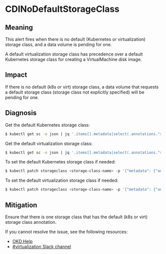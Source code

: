 # CDINoDefaultStorageClass

## Meaning

This alert fires when there is no default (Kubernetes or virtualization) storage
class, and a data volume is pending for one.

A default virtualization storage class has precedence over a default Kubernetes
storage class for creating a VirtualMachine disk image.

## Impact

If there is no default (k8s or virt) storage class, a data volume that requests
a default storage class (storage class not explicitly specified) will be pending
for one.

## Diagnosis

Get the default Kubernetes storage class:
```bash
$ kubectl get sc -o json | jq '.items[].metadata|select(.annotations."storageclass.kubernetes.io/is-default-class"=="true")|.name'
```

Get the default virtualization storage class:
```bash
$ kubectl get sc -o json | jq '.items[].metadata|select(.annotations."storageclass.kubevirt.io/is-default-virt-class"=="true")|.name'
```

To set the default Kubernetes storage class if needed:
```bash
$ kubectl patch storageclass <storage-class-name> -p '{"metadata": {"annotations":{"storageclass.kubernetes.io/is-default-class":"true"}}}'
```

To set the default virtualization storage class if needed:
```bash
$ kubectl patch storageclass <storage-class-name> -p '{"metadata": {"annotations":{"storageclass.kubevirt.io/is-default-virt-class":"true"}}}'
```

## Mitigation

Ensure that there is one storage class that has the default (k8s or virt)
storage class annotation.

<!--USstart-->
If you cannot resolve the issue, see the following resources:

- [OKD Help](https://www.okd.io/help/)
- [#virtualization Slack channel](https://kubernetes.slack.com/channels/virtualization)
<!--USend-->
